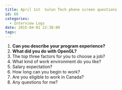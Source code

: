 ```yaml
---
title: April 1st  Sulon Tech phone screen questions
id: 60
categories:
  - Interview Logs
date: 2015-04-01 22:38:09
tags:
---
```


1.  **Can you describe your program experience?**
2.  **What did you do with OpenGL?**
3.  The top three factors for you to choose a job?
4.  What kind of work environment do you like?
5.  Salary expectation?
6.  How long can you begin to work?
7.  Are you eligible to work in Canada?
8.  Any questions for me?